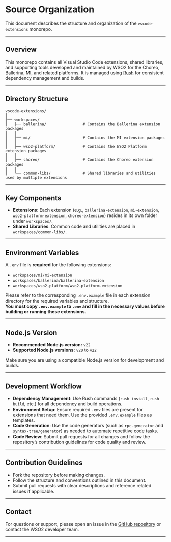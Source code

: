 # Source Organization

This document describes the structure and organization of the `vscode-extensions` monorepo.

---

## Overview

This monorepo contains all Visual Studio Code extensions, shared libraries, and supporting tools developed and maintained by WSO2 for the Choreo, Ballerina, MI, and related platforms. It is managed using [Rush](https://rushjs.io/) for consistent dependency management and builds.

---

## Directory Structure

```
vscode-extensions/
│
├── workspaces/
│   ├── ballerina/                # Contains the Ballerina extension packages
│   │  
│   ├── mi/                       # Contains the MI extension packages
│   │  
│   ├── wso2-platform/            # Contains the WSO2 Platform extension packages
│   │
│   ├── choreo/                   # Contains the Choreo extension packages
│   │
│   └── common-libs/              # Shared libraries and utilities used by multiple extensions
```

---

## Key Components

- **Extensions**: Each extension (e.g., `ballerina-extension`, `mi-extension`, `wso2-platform-extension`, `choreo-extension`) resides in its own folder under `workspaces/`.
- **Shared Libraries**: Common code and utilities are placed in `workspaces/common-libs/`.
---

## Environment Variables

A `.env` file is **required** for the following extensions:
- `workspaces/mi/mi-extension`
- `workspaces/ballerina/ballerina-extension`
- `workspaces/wso2-platform/wso2-platform-extension`

Please refer to the corresponding `.env.example` file in each extension directory for the required variables and structure.  
**You must copy `.env.example` to `.env` and fill in the necessary values before building or running these extensions.**

---

## Node.js Version

- **Recommended Node.js version:** `v22`
- **Supported Node.js versions:** `v20` to `v22`

Make sure you are using a compatible Node.js version for development and builds.

---

## Development Workflow

- **Dependency Management**: Use Rush commands (`rush install`, `rush build`, etc.) for all dependency and build operations.
- **Environment Setup**: Ensure required `.env` files are present for extensions that need them. Use the provided `.env.example` files as templates.
- **Code Generation**: Use the code generators (such as `rpc-generator` and `syntax-tree/generator`) as needed to automate repetitive code tasks.
- **Code Review**: Submit pull requests for all changes and follow the repository’s contribution guidelines for code quality and review.

---

## Contribution Guidelines

- Fork the repository before making changes.
- Follow the structure and conventions outlined in this document.
- Submit pull requests with clear descriptions and reference related issues if applicable.

---

## Contact

For questions or support, please open an issue in the [GitHub repository](https://github.com/wso2-enterprise/vscode-extensions) or contact the WSO2 developer team.

---
